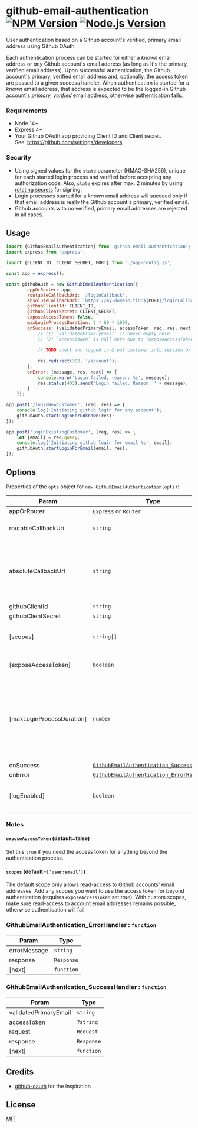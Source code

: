 # github-email-authentication [![NPM Version][npm-image]][npm-url] [![Node.js Version][node-version-image]][node-version-url]

User authentication based on a Github account's verified, primary email address using Github OAuth.

Each authentication process can be started for either a _known_ email address or _any_ Github account's email address (as long as it's the primary, verified email address).
Upon successful authentication, the Github account's primary, verified email address and, 
optionally, the access token are passed to a given success handler. 
When authentication is started for a _known_ email address, that address is expected to be the logged-in 
Github account's _primary, verified_ email address, otherwise authentication fails.
  
### Requirements
* Node 14+
* Express 4+
* Your Github OAuth app providing Client ID and Client secret.  
  See: https://github.com/settings/developers

### Security
* Using signed values for the `state` parameter (HMAC-SHA256), unique for each started
  login process and verified before accepting any authorization code. 
  Also, `state` expires after max. 2 minutes by using [rotating secrets](https://github.com/justlep/keygrip-autorotate) 
  for signing.
* Login processes started for a *known* email address will succeed only if
  that email address is really the Github account's primary, verified email.
* Github accounts with no verified, primary email addresses are rejected in all cases.  


## Usage

```javascript
import {GithubEmailAuthentication} from 'github-email-authentication';
import express from 'express';

import {CLIENT_ID, CLIENT_SECRET, PORT} from './app-config.js'; 

const app = express();

const githubAuth = new GithubEmailAuthentication({
        appOrRouter: app,
        routableCallbackUri: '/loginCallback',
        absoluteCallbackUrl: `https://my-domain.tld:${PORT}/loginCallback`,
        githubClientId: CLIENT_ID,
        githubClientSecret: CLIENT_SECRET,
        exposeAccessToken: false,
        maxLoginProcessDuration: 2 * 60 * 1000,
        onSuccess: (validatedPrimaryEmail, accessToken, req, res, next) => {
            // (1) `validatedPrimaryEmail` is never empty here
            // (2) `accessToken` is null here due to `exposeAccessToken: false`
            
            // TODO check who logged in & put customer into session or so
            
            res.redirect(302, '/account');
        },
        onError: (message, res, next) => {
            console.warn('Login failed, reason: %s', message);
            res.status(403).send('Login failed. Reason: ' + message);
        }
    });

app.post('/loginNewCustomer', (req, res) => {
    console.log('Initiating github login for any account');
    githubAuth.startLoginForUnknown(res);
});

app.post('loginExistingCustomer', (req, res) => {
    let {email} = req.query;
    console.log('Initiating github login for email %s', email);
    githubAuth.startLoginForEmail(email, res);
});

```

## Options

Properties of the `opts` object for `new GithubEmailAuthentication(opts)`:


| Param | Type | Default | Description |
| --- | --- | --- | --- |
| appOrRouter | <code>Express</code> or <code>Router</code> |  | some Express app or router |
| routableCallbackUri | <code>string</code> |  | e.g. '/githubCallback', this route will be added to the given `appOrRouter` to receive authorization codes |
| absoluteCallbackUrl | <code>string</code> |  | the absolute URL for the redirect from Github OAuth login, so basically the absolute URL for the `routableCallbackUri`. (!)  Must equal the "Authorization callback URL" defined in your OAuth App's settings on Github, see https://github.com/settings/developers.
| githubClientId | <code>string</code> |  |  |
| githubClientSecret | <code>string</code> |  |  |
| [scopes] | <code>string[]</code> | <code>['user:email']</code> | scopes for the access token; If given, the scopes must allow read-access to the user's Github email addresses ('user:email'), otherwise login will fail. |
| [exposeAccessToken] | <code>boolean</code> | <code>false</code> | if true, the access token will be passed to the `onSuccess` callback,  otherwise `null` is passed as token (default: false) |
| [maxLoginProcessDuration] | <code>number</code> | 2 * 60 * 1000 | the max. time in millis from initiating a login and the time an authorization token is passed to the `routableCallbackUri` callback.  Essentially the time users have to enter their Github credentials and authorize the app to access their email addresses. Technically, the time after which a `state` can no longer be verified since the secret used for signing it got rotated out. (default: 2 minutes) |
| onSuccess | [<code>GithubEmailAuthentication\_SuccessHandler</code>](#GithubEmailAuthentication_SuccessHandler) |  |  |
| onError | [<code>GithubEmailAuthentication\_ErrorHandler</code>](#GithubEmailAuthentication_ErrorHandler) |  |  |
| [logEnabled] | <code>boolean</code> | false | if true, errors/warning will be logged to the console (default: false).                                      (!) Logged messages may contain sensitive data like email addresses. |

### Notes

#### `exposeAccessToken` (default=false)
Set this `true` if you need the access token for anything beyond the authentication process.

#### `scopes` (default=`['user:email']`)
The default scope only allows read-access to Github accounts' email addresses.
Add any scopes you want to use the access token for beyond authentication (requires `exposeAccessToken` set true).
With custom scopes, make sure read-access to account email addresses remains possible, otherwise authentication will fail.


### GithubEmailAuthentication\_ErrorHandler : <code>function</code>

| Param | Type |
| --- | --- |
| errorMessage | <code>string</code> | 
| response | <code>Response</code> | 
| [next] | <code>function</code> | 

<a name="GithubEmailAuthentication_SuccessHandler"></a>

### GithubEmailAuthentication\_SuccessHandler : <code>function</code>

| Param | Type |
| --- | --- |
| validatedPrimaryEmail | <code>string</code> | 
| accessToken | <code>?string</code> | 
| request | <code>Request</code> | 
| response | <code>Response</code> | 
| [next] | <code>function</code> | 





## Credits

* [github-oauth](https://github.com/maxogden/github-oauth) for the inspiration 

## License 
[MIT](./LICENSE)



[npm-image]: https://img.shields.io/npm/v/github-email-authentication.svg
[npm-url]: https://npmjs.org/package/github-email-authentication
[node-version-image]: https://img.shields.io/node/v/github-email-authentication.svg
[node-version-url]: https://nodejs.org/en/download/
